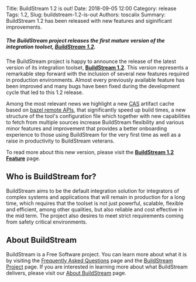 Title: BuildStream 1.2 is out!
Date: 2018-09-05 12:00
Category: release
Tags: 1.2,
Slug: buildstream-1.2-is-out
Authors: toscalix
Summary: BuildStream 1.2 has been released with new features and siginificant improvements.


##### *The BuildStream project releases the first mature version of the integration toolset,* **[BuildStream 1.2]({filename}../pages/releases.md).**

The BuildStream project is happy to announce the release of the latest version of its integration toolset, **[BuildStream 1.2]({filename}../pages/releases.md)**. This version represents a remarkable step forward with the inclusion of several new features required in production environments. Almost every previously available feature has been improved and many bugs have been fixed during the development cycle that led to this 1.2 release.

Among the most relevant news we highlight a new [CAS](https://en.wikipedia.org/wiki/Content-addressable_storage) artifact cache based on [bazel remote APIs](https://github.com/bazelbuild/remote-apis), that significantly speed up build times, a new structure of the tool's configuration file which together with new capabilities to fetch from multiple sources increase BuildStream flexibility and various minor features and improvement that provides a better onboarding experience to those using BuildStream for the very first time as well as a raise in productivity to BuildStream veterans.

To read more about this new version, please visit the **[BuildStream 1.2 Feature]({filename}../pages/feature_page.md)** page.

## Who is BuildStream for?

BuildStream aims to be the default integration solution for integrators of complex systems and applications that will remain in production for a long time, which requires that the toolset is not just powerful, scalable, flexible and efficient, among other qualities, but also reliable and cost effective in the mid term. The project also desires to meet strict requirements coming from safety critical environments.

## About BuildStream

BuildStream is a Free Software project. You can learn more about what it is by visiting the [Frequently Asked Questions]({filename}../pages/faq.md#about-buildstream) page and the [BuildStream Project]({filename}../pages/community.md) page. If you are interested in learning more about what BuildStream delivers, please visit our [About BuildStream]({filename}../pages/about.md) page.
